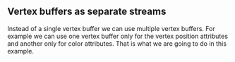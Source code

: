 ## Vertex buffers as separate streams

Instead of a single vertex buffer we can use multiple vertex buffers. For example
we can use one vertex buffer only for the vertex position attributes and another
only for color attributes. That is what we are going to do in this example.
